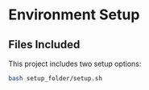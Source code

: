 # **Environment Setup**

## **Files Included**
This project includes two setup options:

```bash
bash setup_folder/setup.sh


